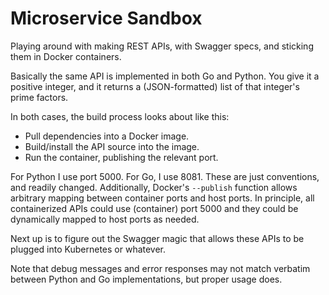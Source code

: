 
# Microservice Sandbox

Playing around with making REST APIs, with Swagger specs, and sticking them in Docker containers.

Basically the same API is implemented in both Go and Python. You give it a positive integer, and it returns a (JSON-formatted) list of that integer's prime factors.

In both cases, the build process looks about like this:

- Pull dependencies into a Docker image.
- Build/install the API source into the image.
- Run the container, publishing the relevant port.

For Python I use port 5000. For Go, I use 8081. These are just conventions, and readily changed. Additionally, Docker's `--publish` function allows arbitrary mapping between container ports and host ports. In principle, all containerized APIs could use (container) port 5000 and they could be dynamically mapped to host ports as needed.

Next up is to figure out the Swagger magic that allows these APIs to be plugged into Kubernetes or whatever.

Note that debug messages and error responses may not match verbatim between Python and Go implementations, but proper usage does.

